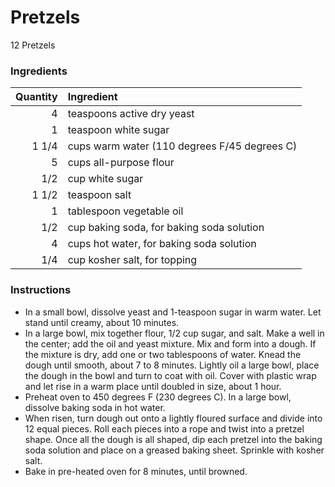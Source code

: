 # Pretzels
12 Pretzels
### Ingredients
|Quantity|Ingredient|
----------:|:-------
|4|teaspoons active dry yeast|
|1|teaspoon white sugar|
|1 1/4|cups warm water (110 degrees F/45 degrees C)|
|5|cups all-purpose flour|
|1/2|cup white sugar|
|1 1/2|teaspoon salt|
|1|tablespoon vegetable oil|
|1/2|cup baking soda, for baking soda solution|
|4|cups hot water, for baking soda solution|
|1/4|cup kosher salt, for topping|

### Instructions

* In a small bowl, dissolve yeast and 1-teaspoon sugar in warm water. Let stand until creamy, about 10 minutes.
* In a large bowl, mix together flour, 1/2 cup sugar, and salt. Make a well in the center; add the oil and yeast mixture. Mix and form into a dough. If the mixture is dry, add one or two tablespoons of water. Knead the dough until smooth, about 7 to 8 minutes. Lightly oil a large bowl, place the dough in the bowl and turn to coat with oil. Cover with plastic wrap and let rise in a warm place until doubled in size, about 1 hour.
* Preheat oven to 450 degrees F (230 degrees C). In a large bowl, dissolve baking soda in hot water.
* When risen, turn dough out onto a lightly floured surface and divide into 12 equal pieces. Roll each pieces into a rope and twist into a pretzel shape. Once all the dough is all shaped, dip each pretzel into the baking soda solution and place on a greased baking sheet. Sprinkle with kosher salt.
* Bake in pre-heated oven for 8 minutes, until browned.

